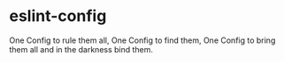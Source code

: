 # eslint-config
One Config to rule them all, One Config to find them, One Config to bring them all and in the darkness bind them. 
